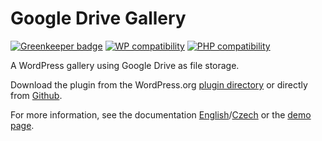# Google Drive Gallery

[![Greenkeeper badge](https://badges.greenkeeper.io/skaut/skaut-google-drive-gallery.svg)](https://greenkeeper.io/) [![WP compatibility](https://plugintests.com/plugins/skaut-google-drive-gallery/wp-badge.svg)](https://plugintests.com/plugins/skaut-google-drive-gallery/latest) [![PHP compatibility](https://plugintests.com/plugins/skaut-google-drive-gallery/php-badge.svg)](https://plugintests.com/plugins/skaut-google-drive-gallery/latest)

A WordPress gallery using Google Drive as file storage.

Download the plugin from the WordPress.org [plugin directory](https://wordpress.org/plugins/skaut-google-drive-gallery/) or directly from [Github](https://github.com/skaut/skaut-google-drive-gallery/releases).

For more information, see the documentation [English](https://napoveda.skaut.cz/dobryweb/en-skaut-google-drive-gallery)/[Czech](https://napoveda.skaut.cz/dobryweb/cs-skaut-google-drive-gallery) or the [demo page](https://demo-skaut-google-drive-gallery.skauting.cz/).
